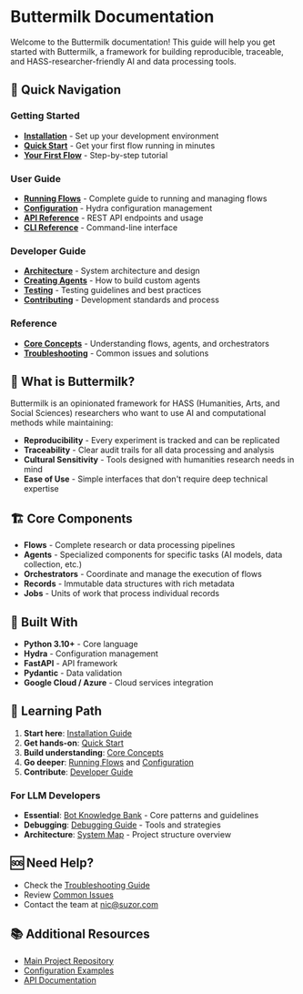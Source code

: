 # Buttermilk Documentation

Welcome to the Buttermilk documentation! This guide will help you get started with Buttermilk, a framework for building reproducible, traceable, and HASS-researcher-friendly AI and data processing tools.

## 🚀 Quick Navigation

### Getting Started
- **[Installation](getting-started/installation.md)** - Set up your development environment
- **[Quick Start](getting-started/quickstart.md)** - Get your first flow running in minutes
- **[Your First Flow](getting-started/first-flow.md)** - Step-by-step tutorial

### User Guide
- **[Running Flows](user-guide/flows.md)** - Complete guide to running and managing flows
- **[Configuration](user-guide/configuration.md)** - Hydra configuration management
- **[API Reference](user-guide/api-reference.md)** - REST API endpoints and usage
- **[CLI Reference](user-guide/cli-reference.md)** - Command-line interface

### Developer Guide
- **[Architecture](developer-guide/architecture.md)** - System architecture and design
- **[Creating Agents](developer-guide/creating-agents.md)** - How to build custom agents
- **[Testing](developer-guide/testing.md)** - Testing guidelines and best practices
- **[Contributing](developer-guide/contributing.md)** - Development standards and process

### Reference
- **[Core Concepts](reference/concepts.md)** - Understanding flows, agents, and orchestrators
- **[Troubleshooting](reference/troubleshooting.md)** - Common issues and solutions

## 🎯 What is Buttermilk?

Buttermilk is an opinionated framework for HASS (Humanities, Arts, and Social Sciences) researchers who want to use AI and computational methods while maintaining:

- **Reproducibility** - Every experiment is tracked and can be replicated
- **Traceability** - Clear audit trails for all data processing and analysis
- **Cultural Sensitivity** - Tools designed with humanities research needs in mind
- **Ease of Use** - Simple interfaces that don't require deep technical expertise

## 🏗️ Core Components

- **Flows** - Complete research or data processing pipelines
- **Agents** - Specialized components for specific tasks (AI models, data collection, etc.)
- **Orchestrators** - Coordinate and manage the execution of flows
- **Records** - Immutable data structures with rich metadata
- **Jobs** - Units of work that process individual records

## 🔧 Built With

- **Python 3.10+** - Core language
- **Hydra** - Configuration management
- **FastAPI** - API framework
- **Pydantic** - Data validation
- **Google Cloud / Azure** - Cloud services integration

## 📖 Learning Path

1. **Start here**: [Installation Guide](getting-started/installation.md)
2. **Get hands-on**: [Quick Start](getting-started/quickstart.md)
3. **Build understanding**: [Core Concepts](reference/concepts.md)
4. **Go deeper**: [Running Flows](user-guide/flows.md) and [Configuration](user-guide/configuration.md)
5. **Contribute**: [Developer Guide](developer-guide/contributing.md)

### For LLM Developers
- **Essential**: [Bot Knowledge Bank](bots/README.md) - Core patterns and guidelines
- **Debugging**: [Debugging Guide](bots/debugging.md) - Tools and strategies
- **Architecture**: [System Map](bots/map.md) - Project structure overview

## 🆘 Need Help?

- Check the [Troubleshooting Guide](reference/troubleshooting.md)
- Review [Common Issues](reference/troubleshooting.md#common-issues)
- Contact the team at [nic@suzor.com](mailto:nic@suzor.com)

## 📚 Additional Resources

- [Main Project Repository](https://github.com/qut-dmrc/buttermilk)
- [Configuration Examples](../conf/examples/)
- [API Documentation](user-guide/api-reference.md)